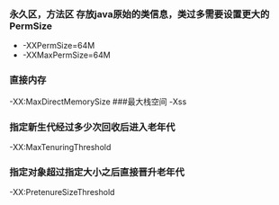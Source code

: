 ### 永久区，方法区 存放java原始的类信息，类过多需要设置更大的PermSize
- -XXPermSize=64M
- -XXMaxPermSize=64M
### 直接内存
-XX:MaxDirectMemorySize
###最大栈空间
-Xss
### 指定新生代经过多少次回收后进入老年代
-XX:MaxTenuringThreshold
### 指定对象超过指定大小之后直接晋升老年代
-XX:PretenureSizeThreshold